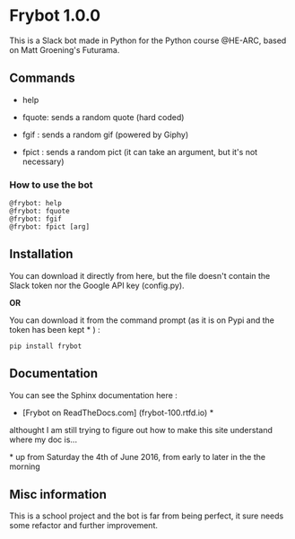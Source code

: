 # Frybot 1.0.0

This is a Slack bot made in Python for the Python course @HE-ARC, based on Matt Groening's Futurama.

## Commands 

  - help 
  
  - fquote: sends a random quote (hard coded)

  - fgif  : sends a random gif (powered by Giphy)

  - fpict : sends a random pict (it can take an argument, but it's not necessary)
  
### How to use the bot

```
@frybot: help
@frybot: fquote
@frybot: fgif
@frybot: fpict [arg]
```

## Installation

You can download it directly from here, but the file doesn't contain the Slack token nor the Google API key (config.py).

__OR__

You can download it from the command prompt (as it is on Pypi and the token has been kept \* ) :
```
pip install frybot
```

## Documentation

You can see the Sphinx documentation here : 

- [Frybot on ReadTheDocs.com] (frybot-100.rtfd.io) \*

althought I am still trying to figure out how to make this site understand where my doc is...

\* up from Saturday the 4th of June 2016, from early to later in the the morning

## Misc information

This is a school project and the bot is far from being perfect, it sure needs some refactor and further improvement.
